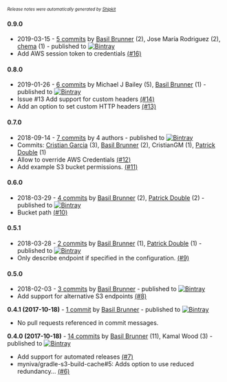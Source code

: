 <sup><sup>*Release notes were automatically generated by [Shipkit](http://shipkit.org/)*</sup></sup>

#### 0.9.0
 - 2019-03-15 - [5 commits](https://github.com/myniva/gradle-s3-build-cache/compare/v0.8.0...v0.9.0) by [Basil Brunner](https://github.com/myniva) (2), Jose María Rodriguez (2), [chema](https://github.com/durbon) (1) - published to [![Bintray](https://img.shields.io/badge/Bintray-0.9.0-green.svg)](https://plugins.gradle.org/plugin/ch.myniva.s3-build-cache0.9.0)
 - Add  AWS session token to credentials [(#16)](https://github.com/myniva/gradle-s3-build-cache/pull/16)

#### 0.8.0
 - 2019-01-26 - [6 commits](https://github.com/myniva/gradle-s3-build-cache/compare/v0.7.0...v0.8.0) by Michael J Bailey (5), [Basil Brunner](https://github.com/myniva) (1) - published to [![Bintray](https://img.shields.io/badge/Bintray-0.8.0-green.svg)](https://plugins.gradle.org/plugin/ch.myniva.s3-build-cache0.8.0)
 - Issue #13 Add support for custom headers [(#14)](https://github.com/myniva/gradle-s3-build-cache/pull/14)
 - Add an option to set custom HTTP headers [(#13)](https://github.com/myniva/gradle-s3-build-cache/issues/13)

#### 0.7.0
 - 2018-09-14 - [7 commits](https://github.com/myniva/gradle-s3-build-cache/compare/v0.6.0...v0.7.0) by 4 authors - published to [![Bintray](https://img.shields.io/badge/Bintray-0.7.0-green.svg)](https://plugins.gradle.org/plugin/ch.myniva.s3-build-cache0.7.0)
 - Commits: [Cristian Garcia](https://github.com/CristianGM) (3), [Basil Brunner](https://github.com/myniva) (2), CristianGM (1), [Patrick Double](https://github.com/double16) (1)
 - Allow to override AWS Credentials [(#12)](https://github.com/myniva/gradle-s3-build-cache/pull/12)
 - Add example S3 bucket permissions. [(#11)](https://github.com/myniva/gradle-s3-build-cache/pull/11)

#### 0.6.0
 - 2018-03-29 - [4 commits](https://github.com/myniva/gradle-s3-build-cache/compare/v0.5.1...v0.6.0) by [Basil Brunner](https://github.com/myniva) (2), [Patrick Double](https://github.com/double16) (2) - published to [![Bintray](https://img.shields.io/badge/Bintray-0.6.0-green.svg)](https://plugins.gradle.org/plugin/ch.myniva.s3-build-cache0.6.0)
 - Bucket path [(#10)](https://github.com/myniva/gradle-s3-build-cache/pull/10)

#### 0.5.1
 - 2018-03-28 - [2 commits](https://github.com/myniva/gradle-s3-build-cache/compare/v0.5.0...v0.5.1) by [Basil Brunner](https://github.com/myniva) (1), [Patrick Double](https://github.com/double16) (1) - published to [![Bintray](https://img.shields.io/badge/Bintray-0.5.1-green.svg)](https://plugins.gradle.org/plugin/ch.myniva.s3-build-cache0.5.1)
 - Only describe endpoint if specified in the configuration. [(#9)](https://github.com/myniva/gradle-s3-build-cache/pull/9)

#### 0.5.0
 - 2018-02-03 - [3 commits](https://github.com/myniva/gradle-s3-build-cache/compare/v0.4.1...v0.5.0) by [Basil Brunner](https://github.com/myniva) - published to [![Bintray](https://img.shields.io/badge/Bintray-0.5.0-green.svg)](https://plugins.gradle.org/plugin/ch.myniva.s3-build-cache0.5.0)
 - Add support for alternative S3 endpoints [(#8)](https://github.com/myniva/gradle-s3-build-cache/issues/8)

**0.4.1 (2017-10-18)** - [1 commit](https://github.com/myniva/gradle-s3-build-cache/compare/v0.4.0...v0.4.1) by [Basil Brunner](http://github.com/myniva) - published to [![Bintray](https://img.shields.io/badge/Bintray-0.4.1-green.svg)](https://plugins.gradle.org/plugin/ch.myniva.s3-build-cache/0.4.1)
 - No pull requests referenced in commit messages.

**0.4.0 (2017-10-18)** - [14 commits](https://github.com/myniva/gradle-s3-build-cache/compare/v0.3.0...v0.4.0) by [Basil Brunner](http://github.com/myniva) (11), Kamal Wood (3) - published to [![Bintray](https://img.shields.io/badge/Bintray-0.4.0-green.svg)](https://plugins.gradle.org/plugin/ch.myniva.s3-build-cache/0.4.0)
 - Add support for automated releases [(#7)](https://github.com/myniva/gradle-s3-build-cache/pull/7)
 - myniva/gradle-s3-build-cache#5: Adds option to use reduced redundancy… [(#6)](https://github.com/myniva/gradle-s3-build-cache/pull/6)

